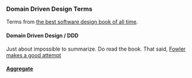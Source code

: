 ﻿### Domain Driven Design Terms
Terms from [the best software design book of all time](https://www.goodreads.com/en/book/show/179133.Domain_Driven_Design).

#### Domain Driven Design / DDD
Just about impossible to summarize. Do read the book. That said, [Fowler makes a good attempt](https://martinfowler.com/bliki/DomainDrivenDesign.html)

#### [Aggregate](https://martinfowler.com/bliki/DDD_Aggregate.html)